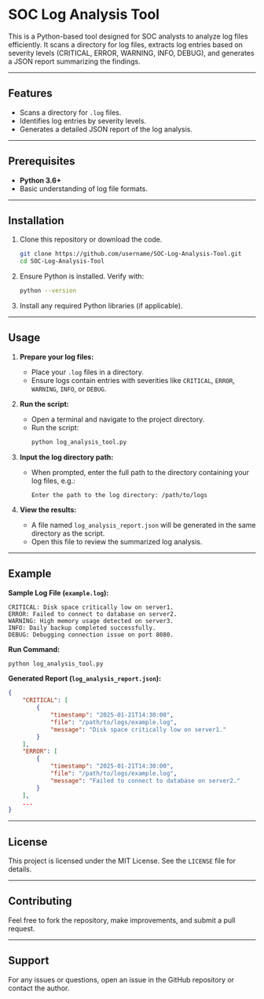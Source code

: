 # SOC Log Analysis Tool

This is a Python-based tool designed for SOC analysts to analyze log files efficiently. It scans a directory for log files, extracts log entries based on severity levels (CRITICAL, ERROR, WARNING, INFO, DEBUG), and generates a JSON report summarizing the findings.

---

## Features
- Scans a directory for `.log` files.
- Identifies log entries by severity levels.
- Generates a detailed JSON report of the log analysis.

---

## Prerequisites
- **Python 3.6+**
- Basic understanding of log file formats.

---

## Installation
1. Clone this repository or download the code.
   ```bash
   git clone https://github.com/username/SOC-Log-Analysis-Tool.git
   cd SOC-Log-Analysis-Tool
   ```
2. Ensure Python is installed. Verify with:
   ```bash
   python --version
   ```
3. Install any required Python libraries (if applicable).

---

## Usage
1. **Prepare your log files:**
   - Place your `.log` files in a directory.
   - Ensure logs contain entries with severities like `CRITICAL`, `ERROR`, `WARNING`, `INFO`, or `DEBUG`.

2. **Run the script:**
   - Open a terminal and navigate to the project directory.
   - Run the script:
     ```bash
     python log_analysis_tool.py
     ```

3. **Input the log directory path:**
   - When prompted, enter the full path to the directory containing your log files, e.g.:
     ```
     Enter the path to the log directory: /path/to/logs
     ```

4. **View the results:**
   - A file named `log_analysis_report.json` will be generated in the same directory as the script.
   - Open this file to review the summarized log analysis.

---

## Example
**Sample Log File (`example.log`):**
```
CRITICAL: Disk space critically low on server1.
ERROR: Failed to connect to database on server2.
WARNING: High memory usage detected on server3.
INFO: Daily backup completed successfully.
DEBUG: Debugging connection issue on port 8080.
```

**Run Command:**
```bash
python log_analysis_tool.py
```

**Generated Report (`log_analysis_report.json`):**
```json
{
    "CRITICAL": [
        {
            "timestamp": "2025-01-21T14:30:00",
            "file": "/path/to/logs/example.log",
            "message": "Disk space critically low on server1."
        }
    ],
    "ERROR": [
        {
            "timestamp": "2025-01-21T14:30:00",
            "file": "/path/to/logs/example.log",
            "message": "Failed to connect to database on server2."
        }
    ],
    ...
}
```

---

## License
This project is licensed under the MIT License. See the `LICENSE` file for details.

---

## Contributing
Feel free to fork the repository, make improvements, and submit a pull request.

---

## Support
For any issues or questions, open an issue in the GitHub repository or contact the author.
